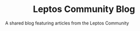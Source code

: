<div align=center>
  
# Leptos Community Blog

</div>

A shared blog featuring articles from the Leptos Community
